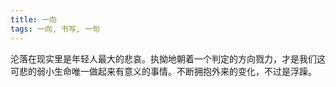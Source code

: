 ```yaml
---
title: 一向
tags: 一向, 书写, 一句
---
```



沦落在现实里是年轻人最大的悲哀。执拗地朝着一个判定的方向戮力，才是我们这可悲的弱小生命唯一做起来有意义的事情。不断拥抱外来的变化，不过是浮躁。

